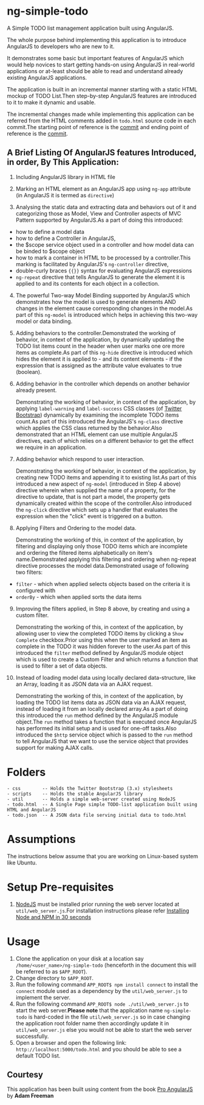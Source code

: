 ng-simple-todo
==============

A Simple TODO list management application built using AngularJS.

The whole purpose behind implementing this application is to introduce AngularJS to developers who are new to it.

It demonstrates some basic but important features of AngularJS which would help novices to start getting hands-on using AngularJS in real-world applications or at-least should be able to read and understand already existing AngularJS applications. 

The application is built in an incremental manner starting with a static HTML mockup of TODO List.Then step-by-step AngularJS features are introduced to it to make it dynamic and usable.

The incremental changes made while implementing this application can be referred from the HTML comments added in `todo.html` source code in each commit.The starting point of reference is the  [commit](975d00585cda5981601f54bce9aa6a5c507b4800) and ending point of reference is the [commit](ae08f183163f0bf04bbcaa9d4e94cbca59dc2382).


A Brief Listing Of AngularJS features Introduced, in order, By This Application:
-------------------------------------------------------------------------------

1. Including AngularJS library in HTML file

2. Marking an HTML element as an AngularJS app using `ng-app` attribute (in AngularJS it is termed as `directive`)

3. Analysing the static data and extracting data and behaviors out of it and categorizing those as Model, View and Controller aspects of MVC Pattern supported by AngularJS.As a part of doing this introduced:
  - how to define a model data
  - how to define a Controller in AngularJS, 
  - the $scope service object used in a controller and how model data can be binded to $scope object
  - how to mark a container in HTML to be processed by a controller.This marking is facilitated by AngularJS's `ng-controller` directive,
  - double-curly braces `{{}}` syntax for evaluating AngularJS expressions
  - `ng-repeat` directive that tells AngularJS to generate the element it is applied to and its contents for each object in a collection.
  
4. The powerful Two-way Model Binding supported by AngularJS which demonstrates how the model is used to generate elements AND changes in the element cause corresponding changes in the model.As part of this `ng-model` is introduced which helps in achieving this two-way model or data binding.

5. Adding behaviors to the controller.Demonstrated the working of behavior, in context of the application, by dynamically updating the TODO list items count in the header when user marks one ore more items as complete.As part of this `ng-hide` directive is introduced which hides the element it is applied to - and its content elements - if the expression that is assigned as the attribute value evaluates to true (boolean).

6. Adding behavior in the controller which depends on another behavior already present.

   Demonstrating the working of  behavior, in context of the application, by applying `label-warning` and `label-success` CSS classes (of [Twitter Bootstrap](http://getbootstrap.com/)) dynamically by examining the incomplete TODO items count.As part of this introduced the AngularJS's `ng-class` directive which applies the CSS class returned by the behavior.Also demonstrated that an HTML element can use multiple AngularJS directives, each of which relies on a different behavior to get the effect we require in an application.

7. Adding behavior which respond to user interaction. 

   Demonstrating the working of behavior, in context of the application, by creating new TODO items and appending it to existing list.As part of this introduced a new aspect of `ng-model` (introduced in Step 4 above) directive wherein when supplied the name of a property, for the directive to update, that is not part a model, the property gets dynamically created within the scope of the controller.Also introduced the `ng-click` directive which sets up a handler that evaluates the expression when the "click" event is triggered on a button.

8. Applying Filters and Ordering to the model data.
   
   Demonstrating the working of this, in context of the application, by  filtering and displaying only those TODO items which are incomplete and ordering the filtered items alphabetically on item's name.Demonstrated applying this filtering and ordering when ng-repeat directive processes the model data.Demonstrated usage of following two filters:
 - `filter` - which when applied selects objects based on the criteria it is configured with
 - `orderBy` - which when applied sorts the data items
 
9. Improving the filters applied, in Step 8 above, by creating and using a custom filter.
   
   Demonstrating the working of this, in context of the application, by allowing user to view the completed TODO items by clicking a `Show Complete` checkbox.Prior using this when the user marked an item as complete in the TODO it was hidden forever to the user.As part of this introduced the `filter` method defined by AngularJS module object which is used to create a Custom Filter and which returns a function that is used to filter a set of data objects.

10. Instead of loading model data using locally declared data-structure, like an Array, loading it as JSON data via an AJAX request.

    Demonstrating the working of this, in context of the application, by loading the TODO list items data as JSON data via an AJAX request, instead of loading it from an locally declared array.As a part of doing this introduced the `run` method defined by the AngularJS module object.The `run` method takes a function that is executed once AngularJS has performed its initial setup and is used for one-off tasks.Also introduced the `$http` service object which is passed to the `run` method to tell AngularJS that we want to use the service object that provides support for making AJAX calls.

Folders
=======

```
- css        -- Holds the Twitter Bootstrap (3.x) stylesheets
- scripts    -- Holds the stable AngularJS library
- util       -- Holds a simple web-server created using NodeJS
- todo.html  -- A Single Page simple TODO-list application built using HTML and AngularJS
- todo.json  -- A JSON data file serving initial data to todo.html
```

Assumptions
===========

The instructions below assume that you are working on Linux-based system like Ubuntu.


Setup Pre-requisites
===================

1. [NodeJS](http://nodejs.org/) must be installed prior running the web server located at `util/web_server.js`.For installation instructions please refer [Installing Node and NPM in 30 seconds][2]


Usage
=====

1. Clone the application on your disk at a location say `/home/<user_name>/ng-simple-todo` (henceforth in the document this will be referred to as `$APP_ROOT`).
2. Change directory to `$APP_ROOT`.
3. Run the following command `APP_ROOT$ npm install connect` to install the `connect` module used as a dependency by the `util/web_server.js` to implement the server.
4. Run the following command `APP_ROOT$ node ./util/web_server.js` to start the web server.**Please note** that the application name `ng-simple-todo` is hard-coded in the file `util/web_server.js` so in case changing the application root folder name then accordingly update it in `util/web_server.js` else you would not be able to start the web server successfully.
5. Open a browser and open the following link: `http://localhost:5000/todo.html` and you should be able to see a default TODO list.



Courtesy
--------

This application has been built using content from the book [Pro AngularJS](http://www.apress.com/9781430264484) by **Adam Freeman**



[1]: http://www.joyent.com/blog/installing-node-and-npm/  "Installing Node and NPM"
[2]: https://gist.github.com/isaacs/579814#file-node-and-npm-in-30-seconds-sh "Installing Node and NPM in 30 seconds"
